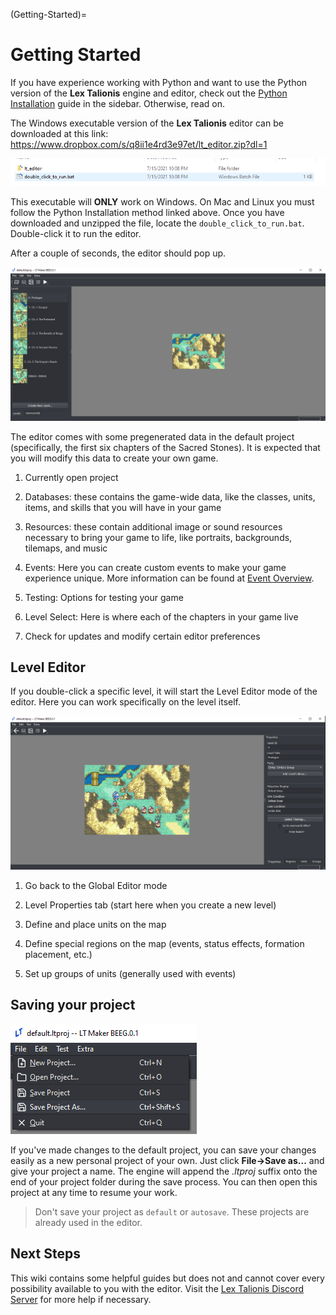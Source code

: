 (Getting-Started)=
# Getting Started

If you have experience working with Python and want to use the Python version of the **Lex Talionis** engine and editor, check out the [Python Installation](PyInstall) guide in the sidebar. Otherwise, read on.

The Windows executable version of the **Lex Talionis** editor can be downloaded at this link:  https://www.dropbox.com/s/q8ii1e4rd3e97et/lt_editor.zip?dl=1

![PictureOfDoubleClick](../Images/PictureOfDoubleClick.png)

This executable will **ONLY** work on Windows. On Mac and Linux you must follow the Python Installation method linked above. Once you have downloaded and unzipped the file, locate the `double_click_to_run.bat`. Double-click it to run the editor.

After a couple of seconds, the editor should pop up.

![PictureOfEditorLabeled](../Images/GlobalEditorLabeled.png)

The editor comes with some pregenerated data in the default project (specifically, the first six chapters of the Sacred Stones). It is expected that you will modify this data to create your own game.

1. Currently open project

2. Databases: these contains the game-wide data, like the classes, units, items, and skills that you will have in your game

3. Resources: these contain additional image or sound resources necessary to bring your game to life, like portraits, backgrounds, tilemaps, and music

4. Events: Here you can create custom events to make your game experience unique. More information can be found at [Event Overview](EventOverview).

5. Testing: Options for testing your game

6. Level Select: Here is where each of the chapters in your game live

7. Check for updates and modify certain editor preferences

## Level Editor

If you double-click a specific level, it will start the Level Editor mode of the editor. Here you can work specifically on the level itself.

![LevelEditor](../Images/LevelEditor.png)

1. Go back to the Global Editor mode

2. Level Properties tab (start here when you create a new level)

3. Define and place units on the map

4. Define special regions on the map (events, status effects, formation placement, etc.)

5. Set up groups of units (generally used with events)

## Saving your project

![SavingProject](../Images/SavingProject.png)

If you've made changes to the default project, you can save your changes easily as a new personal project of your own. Just click **File->Save as...** and give your project a name. The engine will append the *.ltproj* suffix onto the end of your project folder during the save process. You can then open this project at any time to resume your work.

> Don't save your project as `default` or `autosave`. These projects are already used in the editor.

## Next Steps

This wiki contains some helpful guides but does not and cannot cover every possibility available to you with the editor. Visit the [Lex Talionis Discord Server](https://discord.gg/dC6VWGh4sw) for more help if necessary.
